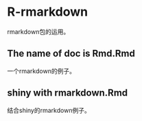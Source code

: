 # R-rmarkdown
rmarkdown包的运用。

## The name of doc is Rmd.Rmd
一个rmarkdown的例子。

## shiny with rmarkdown.Rmd
结合shiny的rmarkdown例子。
